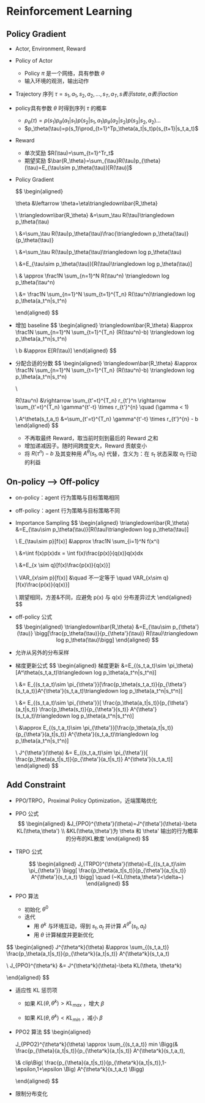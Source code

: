 # Reinforcement Learning

## Policy Gradient

* Actor, Environment, Reward

* Policy of Actor 

  * Policy $\pi$ 是一个网络，具有参数 $\theta$
  * 输入环境的观测，输出动作

* Trajectory 序列 $\tau={s_1,a_1,s_2,a_2,...,s_T,a_T}, s表示state, a表示action$

* policy具有参数 $\theta$ 时得到序列 $\tau$ 的概率

  * $p_\theta(\tau)=p(s_1)p_\theta(a_1|s_1)p(s_2|s_1,a_1)p_\theta(a_2|s_2)p(s_3|s_2,a_2)...$
  * $p_\theta(\tau)=p(s_1)\prod_{t=1}^Tp_\theta(a_t|s_t)p(s_{t+1}|s_t,a_t)$

* Reward 

  * 单次奖励 $R(\tau)=\sum_{t=1}^Tr_t$
  * 期望奖励 $\bar{R_\theta}=\sum_{\tau}R(\tau)p_{\theta}(\tau)=E_{\tau\sim p_\theta(\tau)}[R(\tau)]$ 

* Policy Gradient

  $$
  \begin{aligned}
  
  \theta &\leftarrow \theta+\eta\triangledown\bar{R_\theta}
  
  \\
  \triangledown\bar{R_\theta}
  &=\sum_\tau R(\tau)\triangledown p_\theta(\tau)
  
  \\
  &=\sum_\tau R(\tau)p_\theta(\tau)\frac{\triangledown p_\theta(\tau)}{p_\theta(\tau)}
  
  \\
  &=\sum_\tau R(\tau)p_\theta(\tau)\triangledown log p_\theta(\tau)
  
  \\
  &=E_{\tau\sim p_\theta(\tau)}[R(\tau)\triangledown log p_\theta(\tau)]
  
  \\
  & \approx \frac1N \sum_{n=1}^N R(\tau^n) \triangledown log p_\theta(\tau^n)
  
  \\
  &= \frac1N \sum_{n=1}^N \sum_{t=1}^{T_n} R(\tau^n)\triangledown log p_\theta(a_t^n|s_t^n)
  
  \end{aligned}
  $$

* 增加 baseline
  $$
  \begin{aligned}
  \triangledown\bar{R_\theta} 
  &\approx \frac1N \sum_{n=1}^N \sum_{t=1}^{T_n} (R(\tau^n)-b) \triangledown log p_\theta(a_t^n|s_t^n)
  
  \\
  b &\approx E[R(\tau)] 
  \end{aligned}
  $$

* 分配合适的分数
  $$
  \begin{aligned}
  \triangledown\bar{R_\theta} 
  &\approx \frac1N \sum_{n=1}^N \sum_{t=1}^{T_n} (R(\tau^n)-b) \triangledown log p_\theta(a_t^n|s_t^n)
  
  \\
  
  R(\tau^n) 
  &\rightarrow \sum_{t'=t}^{T_n} r_{t'}^n 
  \rightarrow \sum_{t'=t}^{T_n} \gamma^{t'-t} \times r_{t'}^{n}
  \quad
  (\gamma < 1)
  
  \\
  A^\theta(s_t,a_t)
  &=\sum_{t'=t}^{T_n} \gamma^{t'-t} \times r_{t'}^{n} - b
  \end{aligned}
  $$

  * 不再取最终 Reward，取当前时刻到最后的 Reward 之和
  * 增加递减因子。随时间跨度变大，Reward 贡献变小
  * 将 $R(\tau^n)-b$ 及其变种用 $A^\theta(s_t,a_t)$ 代替，含义为：在 $s_t$ 状态采取 $a_t$ 行动的利益

## On-policy --> Off-policy 

* on-policy：agent 行为策略与目标策略相同

* off-policy：agent 行为策略与目标策略不同

* Importance Sampling
  $$
  \begin{aligned}
  \triangledown\bar{R_\theta}
  &=E_{\tau\sim p_\theta(\tau)}[R(\tau)\triangledown log p_\theta(\tau)]
  
  \\
  E_{\tau\sim p}[f(x)]
  &\approx \frac1N \sum_{i=1}^N f(x^i)
  
  \\
  &=\int f(x)p(x)dx = \int f(x)\frac{p(x)}{q(x)}q(x)dx
  
  \\
  &=E_{x \sim q}[f(x)\frac{p(x)}{q(x)}]
  
  \\
  VAR_{x\sim p}[f(x)] 
  &\quad 不一定等于 \quad
  VAR_{x\sim q}[f(x)\frac{p(x)}{q(x)}]
  
  \\
  期望相同，方差&不同，应避免 p(x) 与 q(x) 分布差异过大
  \end{aligned}
  $$

* off-policy 公式
  $$
  \begin{aligned}
  \triangledown\bar{R_\theta}
  &=E_{\tau\sim p_{\theta'}(\tau)}
  \bigg[\frac{p_\theta(\tau)}{p_{\theta'}(\tau)} R(\tau)\triangledown log p_\theta(\tau)\bigg]
  \end{aligned}
  $$

* 允许从另外的分布采样

* 梯度更新公式
  $$
  \begin{aligned}
  梯度更新
  &=E_{(s_t,a_t)\sim \pi_\theta}[A^\theta(s_t,a_t)\triangledown log p_\theta(a_t^n|s_t^n)]
  
  \\
  &= E_{(s_t,a_t)\sim \pi_{\theta'}}[\frac{p_\theta(s_t,a_t)}{p_{\theta'}(s_t,a_t)}A^{\theta'}(s_t,a_t)\triangledown log p_\theta(a_t^n|s_t^n)]
  
  \\
  &= E_{(s_t,a_t)\sim \pi_{\theta'}}[
  \frac{p_\theta(a_t|s_t)}{p_{\theta'}(a_t|s_t)}
  \frac{p_\theta(s_t)}{p_{\theta'}(s_t)}
  A^{\theta'}(s_t,a_t)\triangledown log p_\theta(a_t^n|s_t^n)]
  
  \\
  &\approx E_{(s_t,a_t)\sim \pi_{\theta'}}[\frac{p_\theta(a_t|s_t)}{p_{\theta'}(a_t|s_t)}
  A^{\theta'}(s_t,a_t)\triangledown log p_\theta(a_t^n|s_t^n)]
  
  \\
  J^{\theta'}(\theta)
  &= E_{(s_t,a_t)\sim \pi_{\theta'}}[
  \frac{p_\theta(a_t|s_t)}{p_{\theta'}(a_t|s_t)}
  A^{\theta'}(s_t,a_t)]
  \end{aligned}
  $$
  

## Add Constraint

* PPO/TRPO，Proximal Policy Optimization，近端策略优化

* PPO 公式
  $$
  \begin{aligned}
  &J_{PPO}^{\theta'}(\theta)=J^{\theta'}(\theta)-\beta KL(\theta,\theta')
  \\
  &KL(\theta,\theta')为 \theta 和 \theta' 输出的行为概率的分布的KL散度
  \end{aligned}
  $$
  
* TRPO 公式

  
  $$
  \begin{aligned}
  J_{TRPO}^{\theta'}(\theta)=E_{(s_t,a_t)\sim \pi_{\theta'}}
  \bigg[
  \frac{p_\theta(a_t|s_t)}{p_{\theta'}(a_t|s_t)}
  A^{\theta'}(s_t,a_t)
  \bigg]
  \quad (~KL(\theta,\theta')<\delta~)
  \end{aligned}
  $$

* PPO 算法

  * 初始化 $\theta^0$
  * 迭代
    * 用 $\theta^k$ 与环境互动，得到 ${s_t,a_t}$ 并计算 $A^{\theta^k}(s_t,a_t)$
    * 用 $\theta$ 计算梯度并更新优化

$$
\begin{aligned}
    J^{\theta^k}(\theta)
    &\approx \sum_{(s_t,a_t)}
    \frac{p_\theta(a_t|s_t)}{p_{\theta^k}(a_t|s_t)}
    A^{\theta^k}(s_t,a_t)

  \\
  J_{PPO}^{\theta^k} 
  &= J^{\theta^k}(\theta)-\beta KL(\theta, \theta^k)

  

  \end{aligned}
$$

  * 适应性 KL 惩罚项

    * 如果 $KL(\theta,\theta^k)>KL_{max}$ ，增大 $\beta$

    * 如果 $KL(\theta,\theta^k)<KL_{min}$ ，减小 $\beta$

* PPO2 算法
  $$
  \begin{aligned}
  
  J_{PPO2}^{\theta^k}(\theta)
  \approx \sum_{(s_t,a_t)} min \Bigg(&
  \frac{p_{\theta}(a_t|s_t)}{p_{\theta^k}(a_t|s_t)}
  A^{\theta^k}(s_t,a_t),
  
  \\&
  clip\Big(
  \frac{p_{\theta}(a_t|s_t)}{p_{\theta^k}(a_t|s_t)},1-\epsilon,1+\epsilon
  \Big)
  A^{\theta^k}(s_t,a_t)
  \Bigg)
  
  \end{aligned}
  $$

* 限制分布变化